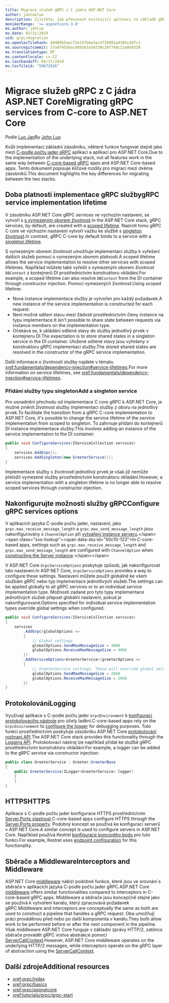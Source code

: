 ```yaml
---
title: Migrace služeb gRPC z C jádra ASP.NET Core
author: juntaoluo
description: Zjistěte, jak přesunout existující aplikaci na základě gRPC C jádra pro spuštění nad rámec zásobníku ASP.NET Core.
monikerRange: '>= aspnetcore-3.0'
ms.author: johluo
ms.date: 03/31/2019
uid: grpc/migration
ms.openlocfilehash: 4d489b5aecf2e15fbbe3ac472b991a4365cd47c1
ms.sourcegitcommit: 57a974556acd09363a58f38c26f74dc21e0d4339
ms.translationtype: MT
ms.contentlocale: cs-CZ
ms.lasthandoff: 04/17/2019
ms.locfileid: "59672616"
---
```

# <a name="migrating-grpc-services-from-c-core-to-aspnet-core"></a><span data-ttu-id="50c10-103">Migrace služeb gRPC z C jádra ASP.NET Core</span><span class="sxs-lookup"><span data-stu-id="50c10-103">Migrating gRPC services from C-core to ASP.NET Core</span></span>

<span data-ttu-id="50c10-104">Podle [Luo Jan](https://github.com/juntaoluo)</span><span class="sxs-lookup"><span data-stu-id="50c10-104">By [John Luo](https://github.com/juntaoluo)</span></span>

<span data-ttu-id="50c10-105">Kvůli implementaci základní zásobníku, některé funkce fungovat stejně jako mezi [C-podle počtu jader gRPC](https://grpc.io/blog/grpc-stacks) aplikací a aplikací pro ASP.NET Core.</span><span class="sxs-lookup"><span data-stu-id="50c10-105">Due to the implementation of the underlying stack, not all features work in the same way between [C-core-based gRPC](https://grpc.io/blog/grpc-stacks) apps and ASP.NET Core-based apps.</span></span> <span data-ttu-id="50c10-106">Tento dokument popisuje klíčové rozdíly pro migraci mezi dvěma zásobníků.</span><span class="sxs-lookup"><span data-stu-id="50c10-106">This document highlights the key differences for migrating between the two stacks.</span></span>

## <a name="grpc-service-implementation-lifetime"></a><span data-ttu-id="50c10-107">Doba platnosti implementace gRPC služby</span><span class="sxs-lookup"><span data-stu-id="50c10-107">gRPC service implementation lifetime</span></span>

<span data-ttu-id="50c10-108">V zásobníku ASP.NET Core gRPC services ve výchozím nastavení, se vytvoří s [s vymezeným oborem životnost](xref:fundamentals/dependency-injection#service-lifetimes).</span><span class="sxs-lookup"><span data-stu-id="50c10-108">In the ASP.NET Core stack, gRPC services, by default, are created with a [scoped lifetime](xref:fundamentals/dependency-injection#service-lifetimes).</span></span> <span data-ttu-id="50c10-109">Naproti tomu gRPC C core ve výchozím nastavení vytvoří vazbu ke službě s [singleton životnost](xref:fundamentals/dependency-injection#service-lifetimes).</span><span class="sxs-lookup"><span data-stu-id="50c10-109">In contrast, gRPC C-core by default binds to a service with a [singleton lifetime](xref:fundamentals/dependency-injection#service-lifetimes).</span></span>

<span data-ttu-id="50c10-110">S vymezeným oborem životnost umožňuje implementaci služby k vyřešení dalších služeb pomocí s vymezeným oborem platnosti.</span><span class="sxs-lookup"><span data-stu-id="50c10-110">A scoped lifetime allows the service implementation to resolve other services with scoped lifetimes.</span></span> <span data-ttu-id="50c10-111">Například můžete také vyřešit s vymezeným oborem životnost `DBContext` z kontejnerů DI prostřednictvím konstruktoru vkládání.</span><span class="sxs-lookup"><span data-stu-id="50c10-111">For example, a scoped lifetime can also resolve `DBContext` from the DI container through constructor injection.</span></span> <span data-ttu-id="50c10-112">Pomocí vymezených životnost:</span><span class="sxs-lookup"><span data-stu-id="50c10-112">Using scoped lifetime:</span></span>

* <span data-ttu-id="50c10-113">Nová instance implementace služby je vytvořen pro každý požadavek.</span><span class="sxs-lookup"><span data-stu-id="50c10-113">A new instance of the service implementation is constructed for each request.</span></span>
* <span data-ttu-id="50c10-114">Není možné sdílení stavu mezi žádostí prostřednictvím členy instance na typu implementace.</span><span class="sxs-lookup"><span data-stu-id="50c10-114">It isn't possible to share state between requests via instance members on the implementation type.</span></span>
* <span data-ttu-id="50c10-115">Očekává se, k ukládání sdílené stavy do služby jednotlivý prvek v kontejneru DI.</span><span class="sxs-lookup"><span data-stu-id="50c10-115">The expectation is to store shared states in a singleton service in the DI container.</span></span> <span data-ttu-id="50c10-116">Uložené sdílené stavy jsou vyřešeny v konstruktoru gRPC implementaci služby.</span><span class="sxs-lookup"><span data-stu-id="50c10-116">The stored shared states are resolved in the constructor of the gRPC service implementation.</span></span>

<span data-ttu-id="50c10-117">Další informace o životnosti služby najdete v tématu <xref:fundamentals/dependency-injection#service-lifetimes>.</span><span class="sxs-lookup"><span data-stu-id="50c10-117">For more information on service lifetimes, see <xref:fundamentals/dependency-injection#service-lifetimes>.</span></span>

### <a name="add-a-singleton-service"></a><span data-ttu-id="50c10-118">Přidání služby typu singleton</span><span class="sxs-lookup"><span data-stu-id="50c10-118">Add a singleton service</span></span>

<span data-ttu-id="50c10-119">Pro usnadnění přechodu od implementace C core gRPC k ASP.NET Core, je možné změnit životnost služby implementaci služby z oboru na jednotlivý prvek.</span><span class="sxs-lookup"><span data-stu-id="50c10-119">To facilitate the transition from a gRPC C-core implementation to ASP.NET Core, it's possible to change the service lifetime of the service implementation from scoped to singleton.</span></span> <span data-ttu-id="50c10-120">To zahrnuje přidání do kontejnerů DI instance implementace služby:</span><span class="sxs-lookup"><span data-stu-id="50c10-120">This involves adding an instance of the service implementation to the DI container:</span></span>

```csharp
public void ConfigureServices(IServiceCollection services)
{
    services.AddGrpc();
    services.AddSingleton(new GreeterService());
}
```

<span data-ttu-id="50c10-121">Implementace služby s životností jednotlivý prvek je však již nemůže přeložit vymezené služby prostřednictvím konstruktoru vkládání.</span><span class="sxs-lookup"><span data-stu-id="50c10-121">However, a service implementation with a singleton lifetime is no longer able to resolve scoped services through constructor injection.</span></span>

## <a name="configure-grpc-services-options"></a><span data-ttu-id="50c10-122">Nakonfigurujte možnosti služby gRPC</span><span class="sxs-lookup"><span data-stu-id="50c10-122">Configure gRPC services options</span></span>

<span data-ttu-id="50c10-123">V aplikacích jazyka C-podle počtu jader, nastavení, jako `grpc.max_receive_message_length` a `grpc.max_send_message_length` jsou nakonfigurovány s `ChannelOption` při [vytváření instance serveru](https://grpc.io/grpc/csharp/api/Grpc.Core.Server.html#Grpc_Core_Server__ctor_System_Collections_Generic_IEnumerable_Grpc_Core_ChannelOption__).</span><span class="sxs-lookup"><span data-stu-id="50c10-123">In C-core-based apps, settings such as `grpc.max_receive_message_length` and `grpc.max_send_message_length` are configured with `ChannelOption` when [constructing the Server instance](https://grpc.io/grpc/csharp/api/Grpc.Core.Server.html#Grpc_Core_Server__ctor_System_Collections_Generic_IEnumerable_Grpc_Core_ChannelOption__).</span></span>

<span data-ttu-id="50c10-124">V ASP.NET Core `GrpcServiceOptions` poskytuje způsob, jak nakonfigurovat tato nastavení.</span><span class="sxs-lookup"><span data-stu-id="50c10-124">In ASP.NET Core, `GrpcServiceOptions` provides a way to configure these settings.</span></span> <span data-ttu-id="50c10-125">Nastavení můžete použít globálně ke všem službám gRPC nebo typ implementace jednotlivých služeb.</span><span class="sxs-lookup"><span data-stu-id="50c10-125">The settings can be applied globally to all gRPC services or to an individual service implementation type.</span></span> <span data-ttu-id="50c10-126">Možnosti zadané pro tyto typy implementace jednotlivých služeb přepsat globální nastavení, pokud je nakonfigurované.</span><span class="sxs-lookup"><span data-stu-id="50c10-126">Options specified for individual service implementation types override global settings when configured.</span></span>

```csharp
public void ConfigureServices(IServiceCollection services)
{
    services
        .AddGrpc(globalOptions =>
        {
            // Global settings
            globalOptions.SendMaxMessageSize = 4096
            globalOptions.ReceiveMaxMessageSize = 4096
        })
        .AddServiceOptions<GreeterService>(greeterOptions =>
        {
            // GreeterService settings. These will override global settings
            globalOptions.SendMaxMessageSize = 2048
            globalOptions.ReceiveMaxMessageSize = 2048
        })
}
```

## <a name="logging"></a><span data-ttu-id="50c10-127">Protokolování</span><span class="sxs-lookup"><span data-stu-id="50c10-127">Logging</span></span>

<span data-ttu-id="50c10-128">Využívají aplikace s C-podle počtu jader `GrpcEnvironment` k [konfiguraci protokolovacího nástroje](https://grpc.io/grpc/csharp/api/Grpc.Core.GrpcEnvironment.html?q=size#Grpc_Core_GrpcEnvironment_SetLogger_Grpc_Core_Logging_ILogger_) pro účely ladění.</span><span class="sxs-lookup"><span data-stu-id="50c10-128">C-core-based apps rely on the `GrpcEnvironment` to [configure the logger](https://grpc.io/grpc/csharp/api/Grpc.Core.GrpcEnvironment.html?q=size#Grpc_Core_GrpcEnvironment_SetLogger_Grpc_Core_Logging_ILogger_) for debugging purposes.</span></span> <span data-ttu-id="50c10-129">Tuto funkci prostřednictvím poskytuje zásobníku ASP.NET Core [protokolování rozhraní API](xref:fundamentals/logging/index).</span><span class="sxs-lookup"><span data-stu-id="50c10-129">The ASP.NET Core stack provides this functionality through the [Logging API](xref:fundamentals/logging/index).</span></span> <span data-ttu-id="50c10-130">Protokolovací nástroj lze například přidat ke službě gRPC prostřednictvím konstruktoru vkládání:</span><span class="sxs-lookup"><span data-stu-id="50c10-130">For example, a logger can be added to the gRPC service via constructor injection:</span></span>

```csharp
public class GreeterService : Greeter.GreeterBase
{
    public GreeterService(ILogger<GreeterService> logger)
    {
    }
}
```

## <a name="https"></a><span data-ttu-id="50c10-131">HTTPS</span><span class="sxs-lookup"><span data-stu-id="50c10-131">HTTPS</span></span>

<span data-ttu-id="50c10-132">Aplikace s C-podle počtu jader konfigurace HTTPS prostřednictvím [Server.Ports vlastnost](https://grpc.io/grpc/csharp/api/Grpc.Core.Server.html#Grpc_Core_Server_Ports).</span><span class="sxs-lookup"><span data-stu-id="50c10-132">C-core-based apps configure HTTPS through the [Server.Ports property](https://grpc.io/grpc/csharp/api/Grpc.Core.Server.html#Grpc_Core_Server_Ports).</span></span> <span data-ttu-id="50c10-133">Podobný koncept se používá ke konfiguraci serverů v ASP.NET Core.</span><span class="sxs-lookup"><span data-stu-id="50c10-133">A similar concept is used to configure servers in ASP.NET Core.</span></span> <span data-ttu-id="50c10-134">Například používá Kestrel [konfigurace koncového bodu](xref:fundamentals/servers/kestrel#endpoint-configuration) pro tuto funkci.</span><span class="sxs-lookup"><span data-stu-id="50c10-134">For example, Kestrel uses [endpoint configuration](xref:fundamentals/servers/kestrel#endpoint-configuration) for this functionality.</span></span>

## <a name="interceptors-and-middleware"></a><span data-ttu-id="50c10-135">Sběrače a Middleware</span><span class="sxs-lookup"><span data-stu-id="50c10-135">Interceptors and Middleware</span></span>

<span data-ttu-id="50c10-136">ASP.NET Core [middleware](xref:fundamentals/middleware/index) nabízí podobné funkce, které jsou ve srovnání s sběrače v aplikacích jazyka C-podle počtu jader gRPC.</span><span class="sxs-lookup"><span data-stu-id="50c10-136">ASP.NET Core [middleware](xref:fundamentals/middleware/index) offers similar functionalities compared to interceptors in C-core-based gRPC apps.</span></span> <span data-ttu-id="50c10-137">Middleware a sběrače jsou koncepčně stejné jako se používá k vytvoření kanálu, který zpracovává požadavek gRPC.</span><span class="sxs-lookup"><span data-stu-id="50c10-137">Middleware and interceptors are conceptually the same as both are used to construct a pipeline that handles a gRPC request.</span></span> <span data-ttu-id="50c10-138">Oba umožňují práci prováděnou před nebo po další komponenta v kanálu.</span><span class="sxs-lookup"><span data-stu-id="50c10-138">They both allow work to be performed before or after the next component in the pipeline.</span></span> <span data-ttu-id="50c10-139">Však middleware ASP.NET Core funguje v základní zprávy HTTP/2, zatímco sběrače provádět gRPC vrstva abstrakce pomocí [ServerCallContext](https://grpc.io/grpc/csharp/api/Grpc.Core.ServerCallContext.html).</span><span class="sxs-lookup"><span data-stu-id="50c10-139">However, ASP.NET Core middleware operates on the underlying HTTP/2 messages, while interceptors operate on the gRPC layer of abstraction using the [ServerCallContext](https://grpc.io/grpc/csharp/api/Grpc.Core.ServerCallContext.html).</span></span>

## <a name="additional-resources"></a><span data-ttu-id="50c10-140">Další zdroje</span><span class="sxs-lookup"><span data-stu-id="50c10-140">Additional resources</span></span>

* <xref:grpc/index>
* <xref:grpc/basics>
* <xref:grpc/aspnetcore>
* <xref:tutorials/grpc/grpc-start>
